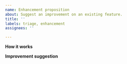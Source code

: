 ```yaml
---
name: Enhancement proposition
about: Suggest an improvement on an existing feature.
title: ''
labels: triage, enhancement
assignees: ''

---
```


<!--
    Please, fill the bug report as precisely as possible.
    Write a full sentence in the issue title.
    Thanks a lot for helping us!
 -->

**How it works**

<!--
    A clear and concise description of how works the existing feature.
    Do not forget to tell if it's on the public or professional interface,
    and in which section.
-->

**Improvement suggestion**

<!--
    Explain what is missing, why is it frustrating
    and how this could be improved.
-->
